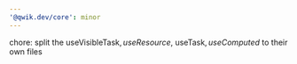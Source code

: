 ```yaml
---
'@qwik.dev/core': minor
---
```


chore: split the useVisibleTask$, useResource$, useTask$, useComputed$ to their own files
